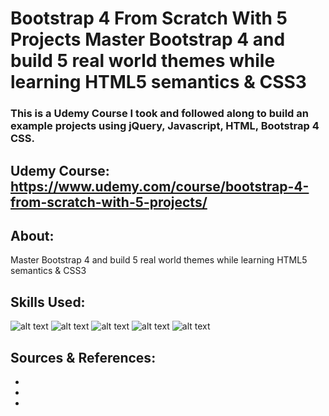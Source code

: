 # Bootstrap 4 From Scratch With 5 Projects Master Bootstrap 4 and build 5 real world themes while learning HTML5 semantics & CSS3


### This is a Udemy Course I took and followed along to build an example projects using jQuery, Javascript, HTML, Bootstrap 4 CSS.


## Udemy Course: https://www.udemy.com/course/bootstrap-4-from-scratch-with-5-projects/

## About:
Master Bootstrap 4 and build 5 real world themes while learning HTML5 semantics & CSS3

## Skills Used:
![alt text](https://img.icons8.com/color/48/000000/bootstrap.png "Bootstrap4")
![alt text](https://img.icons8.com/ios-filled/50/000000/javascript.png "JavaScript")
![alt text](https://img.icons8.com/ios-filled/50/000000/jquery.png "jQuery")
![alt text](https://img.icons8.com/ios-filled/50/000000/html-5.png "HTML5")
![alt text](https://img.icons8.com/ios-filled/50/000000/css3.png "CSS3")

## Sources & References:
*
*
*


